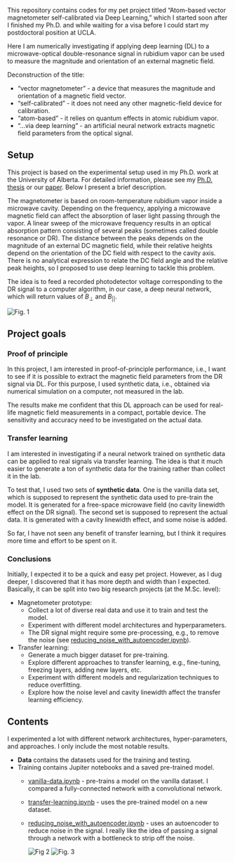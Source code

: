 This repository contains codes for my pet project titled “Atom-based vector magnetometer self-calibrated via Deep Learning,” which I started soon after I finished my Ph.D. and while waiting for a visa before I could start my postdoctoral position at UCLA. 

Here I am numerically investigating if applying deep learning (DL) to a microwave-optical double-resonance signal in rubidium vapor can be used to measure the magnitude and orientation of an external magnetic field.

Deconstruction of the title:

- “vector magnetometer” - a device that measures the magnitude and orientation of a magnetic field vector.
- “self-calibrated” -  it does not need any other magnetic-field device for calibration.
- “atom-based” - it relies on quantum effects in atomic rubidium vapor.
- “…via deep learning” - an artificial neural network extracts magnetic field parameters from the optical signal.

## Setup

This project is based on the experimental setup used in my Ph.D. work at the University of Alberta. For detailed information, please see my [Ph.D. thesis](https://era.library.ualberta.ca/items/b0cd4cfb-e3bd-46ac-a270-8950baea0d94) or our [paper](https://arxiv.org/pdf/2110.10673.pdf). Below I present a brief description.

The magnetometer is based on room-temperature rubidium vapor inside a microwave cavity. Depending on the frequency, applying a microwave magnetic field can affect the absorption of laser light passing through the vapor. A linear sweep of the microwave frequency results in an optical absorption pattern consisting of several peaks (sometimes called double resonance or DR). The distance between the peaks depends on the magnitude of an external DC magnetic field, while their relative heights depend on the orientation of the DC field with respect to the cavity axis. There is no analytical expression to relate the DC field angle and the relative peak heights, so I proposed to use deep learning to tackle this problem.

The idea is to feed a recorded photodetector voltage corresponding to the DR signal to a computer algorithm, in our case, a deep neural network, which will return values of $B_{\perp}$ and $B_{||}$.

![Fig. 1](FIg1.png)

## Project goals

### Proof of principle

In this project, I am interested in proof-of-principle performance, i.e., I want to see if it is possible to extract the magnetic field parameters from the DR signal via DL. For this purpose, I used synthetic data, i.e., obtained via numerical simulation on a computer, not measured in the lab. 

The results make me confident that this DL approach can be used for real-life magnetic field measurements in a compact, portable device. The sensitivity and accuracy need to be investigated on the actual data.

### Transfer learning

I am interested in investigating if a neural network trained on synthetic data can be applied to real signals via transfer learning. The idea is that it much easier to generate a ton of synthetic data for the training rather than collect it in the lab.

To test that, I used two sets of ******************************synthetic data******************************. One is the vanilla data set, which is supposed to represent the synthetic data used to pre-train the model. It is generated for a free-space microwave field (no cavity linewidth effect on the DR signal). The second set is supposed to represent the actual data. It is generated with a cavity linewidth effect, and some noise is added. 

So far, I have not seen any benefit of transfer learning, but I think it requires more time and effort to be spent on it.

### Conclusions

Initially, I expected it to be a quick and easy pet project. However, as I dug deeper, I discovered that it has more depth and width than I expected. Basically, it can be split into two big research projects (at the M.Sc. level):

- Magnetometer prototype:
    - Collect a lot of diverse real data and use it to train and test the model.
    - Experiment with different model architectures and hyperparameters.
    - The DR signal might require some pre-processing, e.g., to remove the noise (see [reducing_noise_with_autoencoder.ipynb](https://github.com/tretyakovmipt/atomic_magnetometry_DL/blob/main/Training/reducing_noise_with_autoencoder.ipynb)).
- Transfer learning:
    - Generate a much bigger dataset for pre-training.
    - Explore different approaches to transfer learning, e.g., fine-tuning, freezing layers, adding new layers, etc.
    - Experiment with different models and regularization techniques to reduce overfitting.
    - Explore how the noise level and cavity linewidth affect the transfer learning efficiency.

## Contents

I experimented a lot with different network architectures, hyper-parameters, and approaches. I only include the most notable results.

- **Data** contains the datasets used for the training and testing.
- Training contains Jupiter notebooks and a saved pre-trained model.
    - [vanilla-data.ipynb](https://github.com/tretyakovmipt/atomic_magnetometry_DL/blob/main/Training/vanilla-data.ipynb) - pre-trains a model on the vanilla dataset. I compared a fully-connected network with a convolutional network.
    - [transfer-learning.ipynb](https://github.com/tretyakovmipt/atomic_magnetometry_DL/blob/main/Training/transfer-learning.ipynb) - uses the pre-trained model on a new dataset.
    - [reducing_noise_with_autoencoder.ipynb](https://github.com/tretyakovmipt/atomic_magnetometry_DL/blob/main/Training/reducing_noise_with_autoencoder.ipynb) - uses an autoencoder to reduce noise in the signal. I really like the idea of passing a signal through a network with a bottleneck to strip off the noise.
        
        ![Fig 2](Training/model.png)
        ![Fig. 3](Fig3.png)

